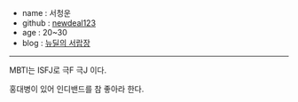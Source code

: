 - name : 서청운
- github : [newdeal123](https://github.com/newdeal123)
- age : 20~30
- blog : [뉴딜의 서랍장](https://newdeal123.tistory.com/)

---

MBTI는 ISFJ로 극F 극J 이다.

홍대병이 있어 인디밴드를 참 좋아라 한다.